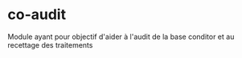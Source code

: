 # co-audit
Module ayant pour objectif d'aider à l'audit de la base conditor et au recettage des traitements
